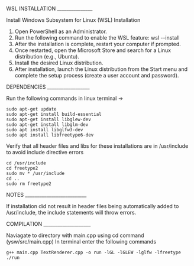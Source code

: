 WSL INSTALLATION _______________

Install Windows Subsystem for Linux (WSL) Installation 

1. Open PowerShell as an Administrator.
2. Run the following command to enable the WSL feature: wsl --install
3. After the installation is complete, restart your computer if prompted.
4. Once restarted, open the Microsoft Store and search for a Linux distribution (e.g., Ubuntu).
5. Install the desired Linux distribution.
6. After installation, launch the Linux distribution from the Start menu and complete the setup process (create a user account and password).

DEPENDENCIES __________________

Run the following commands in linux terminal ->
	
 	sudo apt-get update
	sudo apt-get install build-essential
	sudo apt-get install libglew-dev
	sudo apt-get install libglm-dev
	sudo apt install libglfw3-dev
	sudo apt install libfreetype6-dev


Verify that all header files and libs for these installations are in /usr/include to avoid include directive errors

	cd /usr/include
  	cd freetype2
  	sudo mv * /usr/include
  	cd ..
  	sudo rm freetype2

NOTES __________________________

If installation did not result in header files being automatically added to /usr/include, the include statements will throw errors. 

COMPILATION ____________________

Naviagate to directory with main.cpp using cd command (ysw/src/main.cpp)
In terminal enter the following commands
	
 	g++ main.cpp TextRenderer.cpp -o run -lGL -lGLEW -lglfw -lfreetype
	./run
